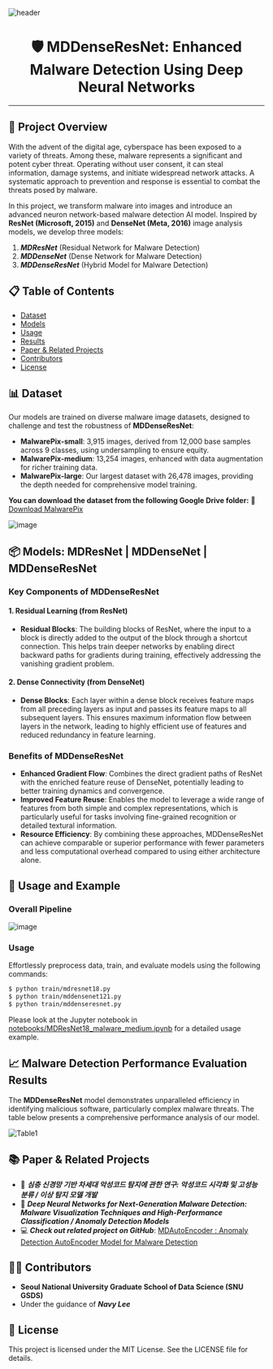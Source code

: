 ![header](https://capsule-render.vercel.app/api?type=waving&color=0:C0C0C0,50:A9A9A9,100:808080&height=300&section=header&text=MDDenseResNet&fontColor=696969&fontSize=90&fontAlignY=40&fontAlign=50&animation=fadeIn&fontStyle=stroke)

<div align="center">

# 🛡️ MDDenseResNet: Enhanced Malware Detection Using Deep Neural Networks

</div>

---

## 📑 Project Overview
With the advent of the digital age, cyberspace has been exposed to a variety of threats. Among these, malware represents a significant and potent cyber threat. Operating without user consent, it can steal information, damage systems, and initiate widespread network attacks. A systematic approach to prevention and response is essential to combat the threats posed by malware.

In this project, we transform malware into images and introduce an advanced neuron network-based malware detection AI model. Inspired by **ResNet (Microsoft, 2015)** and **DenseNet (Meta, 2016)** image analysis models, we develop three models:
1. ***MDResNet*** (Residual Network for Malware Detection)
2. ***MDDenseNet*** (Dense Network for Malware Detection)
3. ***MDDenseResNet*** (Hybrid Model for Malware Detection)

## 📋 Table of Contents
- [Dataset](#-dataset)
- [Models](#-models)
- [Usage](#-usage-and-example)
- [Results](#-results)
- [Paper & Related Projects](#-paper--related-projects)
- [Contributors](#-contributors)
- [License](#-license)

## 📊 Dataset

Our models are trained on diverse malware image datasets, designed to challenge and test the robustness of **MDDenseResNet**:

- **MalwarePix-small**: 3,915 images, derived from 12,000 base samples across 9 classes, using undersampling to ensure equity.
- **MalwarePix-medium**: 13,254 images, enhanced with data augmentation for richer training data.
- **MalwarePix-large**: Our largest dataset with 26,478 images, providing the depth needed for comprehensive model training.

**You can download the dataset from the following Google Drive folder:**
📁 [Download MalwarePix](https://drive.google.com/drive/folders/1d6pnDUoJt7tDYyCFxDcDiTYa-2TdVn7N)
  
![image](https://github.com/Navy10021/MDDenseResNet/assets/105137667/6c6d3ab7-6f68-4773-b8a6-6937de17e503)


## 📦 Models: MDResNet | MDDenseNet | MDDenseResNet
### Key Components of MDDenseResNet
#### 1. Residual Learning (from ResNet)
- **Residual Blocks**: The building blocks of ResNet, where the input to a block is directly added to the output of the block through a shortcut connection. This helps train deeper networks by enabling direct backward paths for gradients during training, effectively addressing the vanishing gradient problem.

#### 2. Dense Connectivity (from DenseNet)
- **Dense Blocks**: Each layer within a dense block receives feature maps from all preceding layers as input and passes its feature maps to all subsequent layers. This ensures maximum information flow between layers in the network, leading to highly efficient use of features and reduced redundancy in feature learning.

### Benefits of MDDenseResNet
- **Enhanced Gradient Flow**: Combines the direct gradient paths of ResNet with the enriched feature reuse of DenseNet, potentially leading to better training dynamics and convergence.
- **Improved Feature Reuse**: Enables the model to leverage a wide range of features from both simple and complex representations, which is particularly useful for tasks involving fine-grained recognition or detailed textural information.
- **Resource Efficiency**: By combining these approaches, MDDenseResNet can achieve comparable or superior performance with fewer parameters and less computational overhead compared to using either architecture alone.

## 🚀 Usage and Example

### Overall Pipeline

![image](https://github.com/Navy10021/MDDenseResNet/assets/105137667/f4ee0df5-6893-45e6-aa85-8929c2f55c6a)


### Usage
Effortlessly preprocess data, train, and evaluate models using the following commands:
```bash
$ python train/mdresnet18.py
$ python train/mddensenet121.py
$ python train/mddenseresnet.py
```
Please look at the Jupyter notebook in [notebooks/MDResNet18_malware_medium.ipynb](notebooks/MDResNet18_malware_medium.ipynb) for a detailed usage example.

## 📈 Malware Detection Performance Evaluation Results

The **MDDenseResNet** model demonstrates unparalleled efficiency in identifying malicious software, particularly complex malware threats. The table below presents a comprehensive performance analysis of our model.

![Table1](https://github.com/user-attachments/assets/407f9f8b-c590-419b-80ec-49bad75f779d)

## 📚 Paper & Related Projects

- 📝 ***심층 신경망 기반 차세대 악성코드 탐지에 관한 연구: 악성코드 시각화 및 고성능 분류 / 이상 탐지 모델 개발***
- 📝 ***Deep Neural Networks for Next-Generation Malware Detection: Malware Visualization Techniques and High-Performance Classification / Anomaly Detection Models***
- 💻 ***Check out related project on GitHub***: [MDAutoEncoder : Anomaly Detection AutoEncoder Model for Malware Detection](https://github.com/Navy10021/MDAutoEncoder)
  
## 👨‍💻 Contributors
- **Seoul National University Graduate School of Data Science (SNU GSDS)**
- Under the guidance of ***Navy Lee***

## 📜 License
This project is licensed under the MIT License. See the LICENSE file for details.

